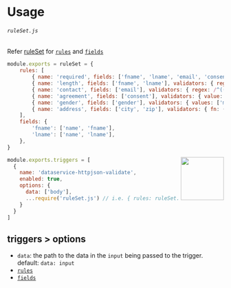 # Usage
###### `ruleSet.js`
Refer [ruleSet](https://github.com/KlickInc/klick-dataservice/packages/124980#ruleSet) for [`rules`](https://github.com/KlickInc/klick-dataservice/packages/124980#ruleSet--rules) and [`fields`](https://github.com/KlickInc/klick-dataservice/packages/124980#ruleSet--fields)
```js
module.exports = ruleSet = {
    rules: [
        { name: 'required', fields: ['fname', 'lname', 'email', 'consent'], required: true, error: 'this field is required' },
        { name: 'length', fields: ['fname', 'lname'], validators: { regex: /.{2,}/ }, error: 'too short' },
        { name: 'contact', fields: ['email'], validators: { regex: /^(([0-9a-zA-Z])+([-._'+&]))*[0-9a-zA-Z]+@([-0-9a-zA-Z]+[.])+[a-zA-Z]{2,6}$/ }, error: 'invalid email' },
        { name: 'agreement', fields: ['consent'], validators: { value: true }, error: 'consent needed' },
        { name: 'gender', fields: ['gender'], validators: { values: ['male', 'female', 'non-binary'] }, error: 'gender is required' },
        { name: 'address', fields: ['city', 'zip'], validators: { fn: (value, field, data, rule) => true }, error: 'address is incorrect' },
    ],
    fields: {
        'fname': ['name', 'fname'],
        'lname': ['name', 'lname'],
    },
}
```
<img align="right" width="100" height="100" src="http://www.fillmurray.com/100/100">

```js
module.exports.triggers = [
  {
    name: 'dataservice-httpjson-validate',
    enabled: true,
    options: {
      data: ['body'],
      ...require('ruleSet.js') // i.e. { rules: ruleSet.rules, fields: ruleSet.fields }
    }
  }
]
```
## triggers > options

- `data`: the path to the data in the `input` being passed to the trigger. default: `data: input`
- [`rules`](https://github.com/KlickInc/klick-dataservice/packages/124980#ruleSet--rules)
- [`fields`](https://github.com/KlickInc/klick-dataservice/packages/124980#ruleSet--fields)
